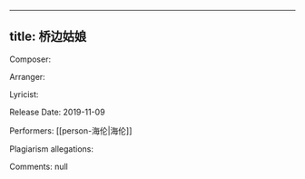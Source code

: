 
---
title: 桥边姑娘
---
Composer: 

Arranger: 

Lyricist: 

Release Date: 2019-11-09

Performers: [[person-海伦|海伦]]

Plagiarism allegations:


Comments:
null
